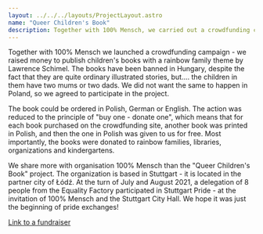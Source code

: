 ```yaml
---
layout: ../../../layouts/ProjectLayout.astro
name: "Queer Children's Book"
description: Together with 100% Mensch, we carried out a crowdfunding campaign - for the publication of children's books.
---
```


Together with 100% Mensch we launched a crowdfunding campaign - we raised money to publish children's books with a rainbow family theme by Lawrence Schimel. The books have been banned in Hungary, despite the fact that they are quite ordinary illustrated stories, but.... the children in them have two mums or two dads. We did not want the same to happen in Poland, so we agreed to participate in the project.

The book could be ordered in Polish, German or English. The action was reduced to the principle of "buy one - donate one", which means that for each book purchased on the crowdfunding site, another book was printed in Polish, and then the one in Polish was given to us for free. Most importantly, the books were donated to rainbow families, libraries, organizations and kindergartens.

We share more with organisation 100% Mensch than the "Queer Children's Book" project. The organization is based in Stuttgart - it is located in the partner city of Łódź. At the turn of July and August 2021, a delegation of 8 people from the Equality Factory participated in Stuttgart Pride - at the invitation of 100% Mensch and the Stuttgart City Hall. We hope it was just the beginning of pride exchanges!

[Link to a fundraiser](https://startnext.com/queer-childrens-book)
